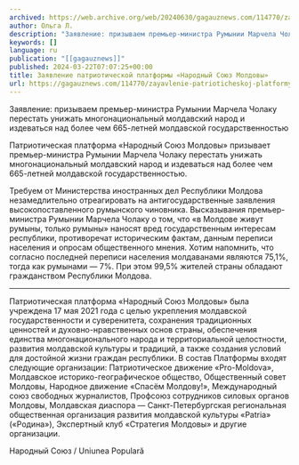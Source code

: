```yaml
---
archived: https://web.archive.org/web/20240630/gagauznews.com/114770/zayavlenie-patrioticheskoj-platformy-narodnyj-soyuz-moldovy.html
author: Ольга Л.
description: "Заявление: призываем премьер-министра Румынии Марчела Чолаку перестать унижать многонациональный молдавский народ и издеваться над более чем 665-летней молдавской государственностью Патриотическая платформа «Народный Союз Молдовы» призывает премьер-министра Румынии Марчела Чолаку перестать унижать многонациональный молдавский народ и издеваться над более чем 665-летней молдавской государственностью. Требуем от Министерства иностранных дел Республики Молдова незамедлительно отреагировать на антигосударственные заявления высокопоставленного румынского чиновника. Высказывания премьер-министра Румынии Марчела Чолаку о том, что «в Молдове живут румыны, только румыны» наносят вред государственным интересам республики, противоречат историческим фактам, данным переписи населения и опросам общественного мнения. Хотим напомнить, что согласно последней переписи населения молдаванами являются 75,1%, тогда как румынами — […]"
keywords: []
language: ru
publication: "[[gagauznews]]"
published: 2024-03-22T07:07:25+00:00
title: Заявление патриотической платформы «Народный Союз Молдовы»
url: https://gagauznews.com/114770/zayavlenie-patrioticheskoj-platformy-narodnyj-soyuz-moldovy.html
---
```


Заявление: призываем премьер-министра Румынии Марчела Чолаку перестать унижать многонациональный молдавский народ и издеваться над более чем 665-летней молдавской государственностью

Патриотическая платформа «Народный Союз Молдовы» призывает премьер-министра Румынии Марчела Чолаку перестать унижать многонациональный молдавский народ и издеваться над более чем 665-летней молдавской государственностью.

Требуем от Министерства иностранных дел Республики Молдова незамедлительно отреагировать на антигосударственные заявления высокопоставленного румынского чиновника.
Высказывания премьер-министра Румынии Марчела Чолаку о том, что «в Молдове живут румыны, только румыны» наносят вред государственным интересам республики, противоречат историческим фактам, данным переписи населения и опросам общественного мнения.
Хотим напомнить, что согласно последней переписи населения молдаванами являются 75,1%, тогда как румынами — 7%. При этом 99,5% жителей страны обладают гражданством Республики Молдова.

***

Патриотическая платформа «Народный Союз Молдовы» была учреждена 17 мая 2021 года с целью укрепления молдавской государственности и суверенитета, сохранения традиционных ценностей и духовно-нравственных основ страны, обеспечения единства многонационального народа и территориальной целостности, развития молдавской культуры и традиций, а также создания условий для достойной жизни граждан республики. В состав Платформы входят следующие организации: Патриотическое движение «Pro-Moldova», Молдавское историко-географическое общество, Общественный совет Молдовы, Народное движение «Спасём Молдову!», Международный союз свободных журналистов, Профсоюз сотрудников силовых органов Молдовы, Молдавская диаспора — Санкт-Петербургская региональная общественная организация развития молдавской культуры «Patria» («Родина»), Экспертный клуб «Стратегия Молдовы» и другие организации.

Народный Союз / Uniunea Populară